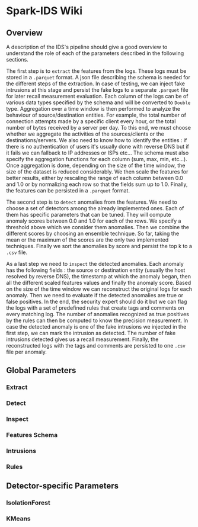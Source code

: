 # Spark-IDS Wiki

## Overview

A description of the IDS's pipeline should give a good overview to understand the role of each of the parameters described in the following sections.

The first step is to `extract` the features from the logs. These logs must be stored in a `.parquet` format. A json file describing the schema is needed for the different steps of the extraction.
In case of testing, we can inject fake intrusions at this stage and persist the fake logs to a separate `.parquet` file for later recall measurement evaluation. Each column of the logs can be of various data types specified by the schema and will be converted to `Double` type.
Aggregation over a time window is then performed to analyze the behaviour of source/destination entities. For example, the total number of connection attempts made by a specific client every hour, or the total number of bytes received by a server per day. To this end, we must choose whether we aggregate the activities of the sources/clients or the destinations/servers. We also need to know how to identify the entities : if there is no authentication of users it's usually done with reverse DNS but if it fails we can fallback to IP addresses or ISPs etc... The schema must also specify the aggregation functions for each column (sum, max, min, etc...).
Once aggregation is done, depending on the size of the time window, the size of the dataset is reduced considerably. We then scale the features for better results, either by rescaling the range of each column between 0.0 and 1.0 or by normalizing each row so that the fields sum up to 1.0. Finally, the features can be persisted in a `.parquet` format.

The second step is to `detect` anomalies from the features. We need to choose a set of detectors among the already implemented ones. Each of them has specific parameters that can be tuned. They will compute anomaly scores between 0.0 and 1.0 for each of the rows. We specify a threshold above which we consider them anomalies. Then we combine the different scores by choosing an ensemble technique. So far, taking the mean or the maximum of the scores are the only two implemented techniques. Finally we sort the anomalies by score and persist the top k to a `.csv` file.

As a last step we need to `inspect` the detected anomalies. Each anomaly has the following fields : the source or destination entity (usually the host resolved by reverse DNS), the timestamp at which the anomaly began, then all the different scaled features values and finally the anomaly score. Based on the size of the time window we can reconstruct the original logs for each anomaly. Then we need to evaluate if the detected anomalies are true or false positives. In the end, the security expert should do it but we can flag the logs with a set of predefined rules that create tags and comments on every matching log. The number of anomalies recognized as true positives by the rules can then be computed to know the precision measurement.
In case the detected anomaly is one of the fake intrusions we injected in the first step, we can mark the intrusion as detected. The number of fake intrusions detected gives us a recall measurement.
Finally, the reconstructed logs with the tags and comments are persisted to one `.csv` file per anomaly.

## Global Parameters

### Extract

### Detect

### Inspect

### Features Schema

### Intrusions

### Rules

## Detector-specific Parameters

### IsolationForest

### KMeans